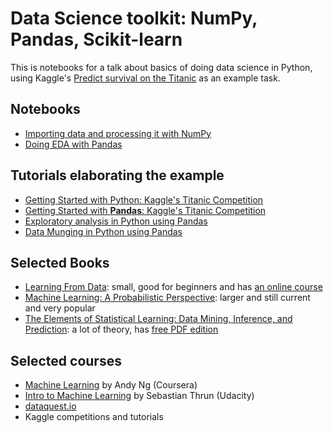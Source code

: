 # Data Science toolkit: NumPy, Pandas, Scikit-learn

This is notebooks for a talk about basics of doing data science in Python, 
using Kaggle's [Predict survival on the Titanic](https://www.kaggle.com/c/titanic) as an example task.

## Notebooks

* [Importing data and processing it with NumPy](NumPy_data_importing.ipynb)
* [Doing EDA with Pandas](Pandas_EDA.ipynb)

## Tutorials elaborating the example

* [Getting Started with Python: Kaggle's Titanic Competition](https://www.kaggle.com/c/titanic/details/getting-started-with-python)
* [Getting Started with **Pandas**: Kaggle's Titanic Competition](https://www.kaggle.com/c/titanic/details/getting-started-with-python-ii)
* [Exploratory analysis in Python using Pandas](http://www.analyticsvidhya.com/blog/2014/08/baby-steps-python-performing-exploratory-analysis-python/)
* [Data Munging in Python using Pandas](http://www.analyticsvidhya.com/blog/2014/09/data-munging-python-using-pandas-baby-steps-python/)

## Selected Books

* [Learning From Data](http://www.amazon.com/gp/product/1600490069): 
	small, good for beginners and has [an online course](https://work.caltech.edu/telecourse.html)
* [Machine Learning: A Probabilistic Perspective](http://www.amazon.com/dp/0262018020): 
  larger and still current and very popular
* [The Elements of Statistical Learning: Data Mining, Inference, and Prediction](http://www.amazon.com/Elements-Statistical-Learning-Prediction-Statistics/dp/0387848576):
	a lot of theory, has [free PDF edition](http://statweb.stanford.edu/~tibs/ElemStatLearn/)
	
## Selected courses

* [Machine Learning](https://www.coursera.org/learn/machine-learning/) by Andy Ng (Coursera)
* [Intro to Machine Learning](https://www.udacity.com/course/ud120) by Sebastian Thrun (Udacity) 
* [dataquest.io](http://dataquest.io)
* Kaggle competitions and tutorials

